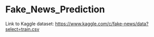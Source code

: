 # Fake_News_Prediction
Link to Kaggle dataset: https://www.kaggle.com/c/fake-news/data?select=train.csv
